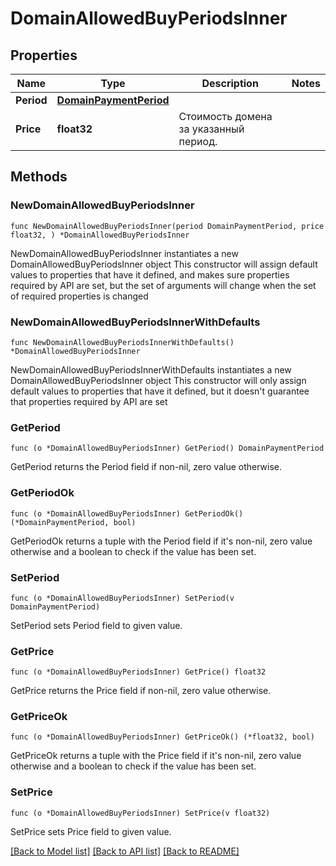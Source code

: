 # DomainAllowedBuyPeriodsInner

## Properties

Name | Type | Description | Notes
------------ | ------------- | ------------- | -------------
**Period** | [**DomainPaymentPeriod**](DomainPaymentPeriod.md) |  | 
**Price** | **float32** | Стоимость домена за указанный период. | 

## Methods

### NewDomainAllowedBuyPeriodsInner

`func NewDomainAllowedBuyPeriodsInner(period DomainPaymentPeriod, price float32, ) *DomainAllowedBuyPeriodsInner`

NewDomainAllowedBuyPeriodsInner instantiates a new DomainAllowedBuyPeriodsInner object
This constructor will assign default values to properties that have it defined,
and makes sure properties required by API are set, but the set of arguments
will change when the set of required properties is changed

### NewDomainAllowedBuyPeriodsInnerWithDefaults

`func NewDomainAllowedBuyPeriodsInnerWithDefaults() *DomainAllowedBuyPeriodsInner`

NewDomainAllowedBuyPeriodsInnerWithDefaults instantiates a new DomainAllowedBuyPeriodsInner object
This constructor will only assign default values to properties that have it defined,
but it doesn't guarantee that properties required by API are set

### GetPeriod

`func (o *DomainAllowedBuyPeriodsInner) GetPeriod() DomainPaymentPeriod`

GetPeriod returns the Period field if non-nil, zero value otherwise.

### GetPeriodOk

`func (o *DomainAllowedBuyPeriodsInner) GetPeriodOk() (*DomainPaymentPeriod, bool)`

GetPeriodOk returns a tuple with the Period field if it's non-nil, zero value otherwise
and a boolean to check if the value has been set.

### SetPeriod

`func (o *DomainAllowedBuyPeriodsInner) SetPeriod(v DomainPaymentPeriod)`

SetPeriod sets Period field to given value.


### GetPrice

`func (o *DomainAllowedBuyPeriodsInner) GetPrice() float32`

GetPrice returns the Price field if non-nil, zero value otherwise.

### GetPriceOk

`func (o *DomainAllowedBuyPeriodsInner) GetPriceOk() (*float32, bool)`

GetPriceOk returns a tuple with the Price field if it's non-nil, zero value otherwise
and a boolean to check if the value has been set.

### SetPrice

`func (o *DomainAllowedBuyPeriodsInner) SetPrice(v float32)`

SetPrice sets Price field to given value.



[[Back to Model list]](../README.md#documentation-for-models) [[Back to API list]](../README.md#documentation-for-api-endpoints) [[Back to README]](../README.md)


